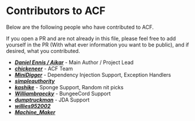 # Contributors to ACF

Below are the following people who have contributed to ACF.

If you open a PR and are not already in this file, please feel free to add yourself in the PR (With what ever
information you want to be public), and if desired, what you contributed.

* [***Daniel Ennis / Aikar***](https://github.com/aikar/commands/commits?author=aikar) - Main Author / Project Lead
* [***chickeneer***](https://github.com/aikar/commands/commits?author=chickeneer) - ACF Team 
* [***MiniDigger***](https://github.com/aikar/commands/commits?author=MiniDigger) - Dependency Injection Support, Exception Handlers
* [***simpleauthority***](https://github.com/aikar/commands/commits?author=simpleauthority)
* [***kashike***](https://github.com/aikar/commands/commits?author=kashike) - Sponge Support, Random nit picks
* [***Williambraecky***](https://github.com/aikar/commands/commits?author=Williambraecky) - BungeeCord Support
* [***dumptruckman***](https://github.com/aikar/commands/commits?author=dumptruckman) - JDA Support
* [***willies952002***](https://github.com/aikar/commands/commits?author=willies952002)
* [***Machine_Maker***](https://github.com/aikar/commands/commits?author=Machine-Maker)
